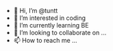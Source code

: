 - 👋 Hi, I’m @tuntt
- 👀 I’m interested in coding
- 🌱 I’m currently learning BE
- 💞️ I’m looking to collaborate on ...
- 📫 How to reach me ...

<!---
tuntt/tuntt is a ✨ special ✨ repository because its `README.md` (this file) appears on your GitHub profile.
You can click the Preview link to take a look at your changes.
--->
